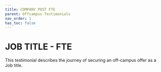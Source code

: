 ```yaml
---
title: COMPANY POST FTE
parent: Offcampus-Testimonials
nav_order: 1
has_toc: false
---
```


# JOB TITLE - FTE
This testimonial describes the journey of securing an off-campus offer as a Job title.